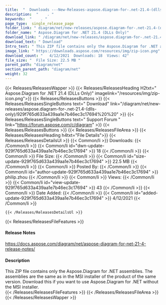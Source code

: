 ```yaml
---
title:  "  Downloads ---New-Releases-aspose.diagram-for-.net-21.4-(dlls-only) . " 
description:  "    . " 
keywords:  "    . " 
page_type:  single_release_page
folder_link: " diagram/net/new-releases/aspose.diagram-for-.net-21.4-(dlls-only)/"
folder_name: " Aspose.Diagram for .NET 21.4 (DLLs Only)"
download_link: " /diagram/net/new-releases/aspose.diagram-for-.net-21.4-(dlls-only)/929f765d633a439aa1e7b46ec3c17694"
download_text: " Download"
Intro_text: " This ZIP file contains only the Aspose.Diagram for .NET assemblies. The assembli..."
image_link: " https://downloads.aspose.com/resources/img/zip-icon.png"
download_count: "   4/12/2021  Downloads: 18  Views: 42"
file_size: "  File Size: 22.5 MB "
parent_path: "diagram/net"
section_parent_path: "diagram/net"
weight: 32 
---
```


{{< Releases/ReleasesWapper >}}
  {{< Releases/ReleasesHeading H2txt=" Aspose.Diagram for .NET 21.4 (DLLs Only)" imagelink="/resources/img/zip-icon.png">}}
  {{< Releases/ReleasesButtons >}}
    {{< Releases/ReleasesSingleButtons text=" Download" link="/diagram/net/new-releases/aspose.diagram-for-.net-21.4-(dlls-only)/929f765d633a439aa1e7b46ec3c17694%20%20" >}}
    {{< Releases/ReleasesSingleButtons text=" Support Forum " link="https://forum.aspose.com/c/diagram" >}}
  {{< Releases/ReleasesButtons >}}
  {{< Releases/ReleasesFileArea >}}
    {{< Releases/ReleasesHeading h4txt="File Details">}}
    {{< Releases/ReleasesDetailsUl >}}
            {{< Common/li  >}} Downloads: {{< /Common/li >}} 
      {{< Common/li id="dwn-update-929f765d633a439aa1e7b46ec3c17694" >}} 18 {{< /Common/li >}} 
      {{< Common/li  >}} File Size: {{< /Common/li >}} 
      {{< Common/li id="size-update-929f765d633a439aa1e7b46ec3c17694" >}} 22.5 MB {{< /Common/li >}} 
      {{< Common/li  >}} Posted By: {{< /Common/li >}} 
      {{< Common/li id="author-update-929f765d633a439aa1e7b46ec3c17694" >}} philip.zhou {{< /Common/li >}} 
      {{< Common/li  >}} Views: {{< /Common/li >}} 
      {{< Common/li id="view-update-929f765d633a439aa1e7b46ec3c17694" >}} 43 {{< /Common/li >}} 
      {{< Common/li  >}} Date Added: {{< /Common/li >}} 
      {{< Common/li id="added-update-929f765d633a439aa1e7b46ec3c17694" >}} 4/12/2021 {{< /Common/li >}} 

    {{< /Releases/ReleasesDetailsUl >}}

  {{< Releases/ReleasesFileFeatures >}}
      <h4>Release Notes</h4><div><a href="https://docs.aspose.com/diagram/net/aspose-diagram-for-net-21-4-release-notes/">https://docs.aspose.com/diagram/net/aspose-diagram-for-net-21-4-release-notes/</a></div><h4>Description</h4><div class="HTMLDescription">This ZIP file contains only the Aspose.Diagram for .NET assemblies. The assemblies are the same as in the MSI installer of the product of the same version. Download this if you want to use Aspose.Diagram for .NET without the MSI installer.</div>
  {{< /Releases/ReleasesFileFeatures >}}
 {{< /Releases/ReleasesFileArea >}}
{{< /Releases/ReleasesWapper >}}


